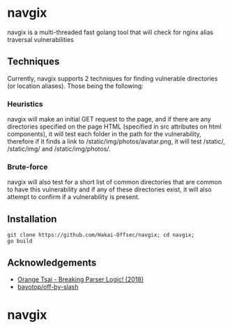# navgix

navgix is a multi-threaded fast golang tool that will check for nginx alias traversal vulnerabilities

## Techniques
Currently, navgix supports 2 techniques for finding vulnerable directories (or location aliases). Those being the following:

### Heuristics
navgix will make an initial GET request to the page, and if there are any directories specified on the page HTML (specified in src attributes on html components), it will test each folder in the path for the vulnerability, therefore if it finds a link to /static/img/photos/avatar.png, it will test /static/, /static/img/ and /static/img/photos/.

### Brute-force
navgix will also test for a short list of common directories that are common to have this vulnerability and if any of these directories exist, it will also attempt to confirm if a vulnerability is present.

## Installation
```
git clone https://github.com/Hakai-Offsec/navgix; cd navgix;
go build
```

## Acknowledgements

- [Orange Tsai - Breaking Parser Logic! (2018)](https://i.blackhat.com/us-18/Wed-August-8/us-18-Orange-Tsai-Breaking-Parser-Logic-Take-Your-Path-Normalization-Off-And-Pop-0days-Out-2.pdf)
- [bayotop/off-by-slash](https://github.com/bayotop/off-by-slash)
# navgix
